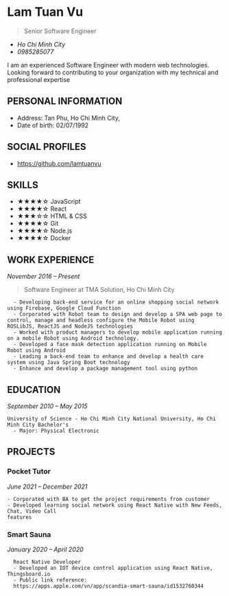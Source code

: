 # Lam Tuan Vu
>Senior Software Engineer

- *Ho Chi Minh City*
- *0985285077*

I am an experienced Software Engineer with modern web technologies. Looking forward to contributing to your organization with my technical and professional expertise

## PERSONAL INFORMATION
  * Address: Tan Phu, Ho Chi Minh City, 
  * Date of birth: 02/07/1992 

## SOCIAL PROFILES
  - https://github.com/lamtuanvu

## SKILLS
  - ★★★★☆ JavaScript
  - ★★★★☆ React
  - ★★★☆☆ HTML & CSS
  - ★★★★☆ Git
  - ★★★★☆ Node.js
  - ★★★★☆ Docker

## WORK EXPERIENCE
  *November 2016 – Present*
  >Software Engineer at TMA Solution, Ho Chi Minh City
  ```
    - Developing back-end service for an online shopping social network using Firebase, Google Cloud Function
    - Corporated with Robot team to design and develop a SPA web page to control, manage and headless configure the Mobile Robot using ROSLibJS, ReactJS and NodeJS technologies
    - Worked with product managers to develop mobile application running on a mobile Robot using Android technology.
    - Developed a face mask detection application running on Mobile Robot using Android
    - Leading a back-end team to enhance and develop a health care system using Java Spring Boot technology
    - Enhance and develop a package management tool using python
  ```

## EDUCATION
  *September 2010 – May 2015*
  ```
  University of Science - Ho Chi Minh City National University, Ho Chi Minh City Bachelor's
    - Major: Physical Electronic
  ```

## PROJECTS
  ### Pocket Tutor
  *June 2021 – December 2021*
  ```
  - Corporated with BA to get the project requirements from customer
  - Developed learning social network using React Native with New Feeds, Chat, Video Call
  features
  ```
  ### Smart Sauna
  *January 2020 – April 2020*
  ```
    React Native Developer
    - Developed an IOT device control application using React Native, Thingsboard.io
    - Public link reference:
    https://apps.apple.com/vn/app/scandia-smart-sauna/id1532760344
  ```
<!--
**lamtuanvu/lamtuanvu** is a ✨ _special_ ✨ repository because its `README.md` (this file) appears on your GitHub profile.

Here are some ideas to get you started:

- 🔭 I’m currently working on ...
- 🌱 I’m currently learning ...
- 👯 I’m looking to collaborate on ...
- 🤔 I’m looking for help with ...
- 💬 Ask me about ...
- 📫 How to reach me: ...
- 😄 Pronouns: ...
- ⚡ Fun fact: ...
-->
